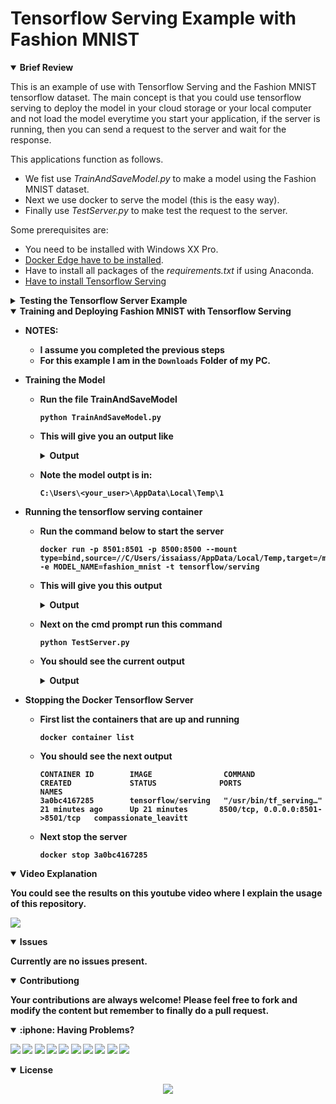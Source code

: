 # Tensorflow Serving Example with Fashion MNIST

<details open>
<summary> <b>Brief Review</b></summary>

This is an example of use with Tensorflow Serving and the Fashion MNIST tensorflow dataset.  The main concept is that you could use tensorflow serving to deploy the model in your cloud storage or your local computer and not load the model everytime you start your application, if the server is running, then you can send a request to the server and wait for the response. 

This applications function as follows. 
- We fist use *TrainAndSaveModel.py* to make a model using the Fashion MNIST dataset.
- Next we use docker to serve the model (this is the easy way).
- Finally use *TestServer.py* to make test the request to the server.

Some prerequisites are:
- You need to be installed with Windows XX Pro.
- [Docker Edge have to be installed](https://hub.docker.com/editions/community/docker-ce-desktop-windows/).
- Have to install all packages of the *requirements.txt* if using Anaconda.
- [Have to install Tensorflow Serving](https://www.tensorflow.org/tfx/serving/docker)

</details>

<details close>
<summary> <b>Testing the Tensorflow Server Example</b></summary>

Anaconda Virtual Environment and Dependencies.
- Create a virtual environment with conda or your favorite virtual environment tool
~~~
conda create -n tfx python==3.8
~~~
- Activate the environment and install the dependencies to run
~~~
conda activate tfx
pip install -r requirements.txt
~~~

Putting Docker Edge in Service
- Download and Install Docker Edge on Windows
- Run the demo to ensure Docker is working
- When docker is running:
  - Go to the docker logo
  - Right click and select settings 
  - On Docker Engine change the value of `experimental` in the json file to `true`.
    ~~~
    {
    "registry-mirrors": [],
    "insecure-registries": [],
    "debug": true,
    "experimental": true
    }
    ~~~
- Restart the docker service

Putting Tensorflow Serving up and running
- Go to the [official tensorflow serving guide](https://www.tensorflow.org/tfx/serving/docker) to install with docker
- Follow the next steps, for this example I am in the `Downloads` folder of my computer.
- Download the TensorFlow Serving Docker image and repo
    ~~~
    docker pull tensorflow/serving
    ~~~
- Clone tensorflow serving from the repository
    ~~~
    git clone https://github.com/tensorflow/serving
    ~~~
- [OPTIONAL] If you like to create variables in windows powershell here is an example how:
    ~~~
    Set-Variable -Name "MODEL_BASE_PATH" -Value "//C/Users/<your_user>/AppData/Local/Temp/1"
    ~~~
- Launch tensorflow serving in the command prompt with Docker (Remember I am in the Downloads folder)
    ~~~
    docker run -p 8501:8501 -p 8500:8500 --mount type=bind,source=$(pwd)/serving/tensorflow_serving/servables/tensorflow/testdata/saved_model_half_plus_two_cpu,target=/models/half_plus_two -e MODEL_NAME=half_plus_two -t tensorflow/serving
    ~~~
- If the OS tells you that want to share the folder, press `Yes`.
- You should see on powershell the current output
    <details close>
        <summary><b>Output</b></summary>

        2020-09-03 22:46:50.954005: I tensorflow_serving/model_servers/server.cc:87] Building single TensorFlow model file config:  model_name: half_plus_two model_base_path: /models/half_plus_two
        2020-09-03 22:46:50.954319: I tensorflow_serving/model_servers/server_core.cc:464] Adding/updating models.
        2020-09-03 22:46:50.954345: I tensorflow_serving/model_servers/server_core.cc:575]  (Re-)adding model: half_plus_two
        2020-09-03 22:46:51.120633: I tensorflow_serving/core/basic_manager.cc:739] Successfully reserved resources to load servable {name: half_plus_two version: 123}
        2020-09-03 22:46:51.120722: I tensorflow_serving/core/loader_harness.cc:66] Approving load for servable version {name: half_plus_two version: 123}
        2020-09-03 22:46:51.120767: I tensorflow_serving/core/loader_harness.cc:74] Loading servable version {name: half_plus_two version: 123}
        2020-09-03 22:46:51.125018: I external/org_tensorflow/tensorflow/cc/saved_model/reader.cc:31] Reading SavedModel from: /models/half_plus_two/00000123
        2020-09-03 22:46:51.134737: I external/org_tensorflow/tensorflow/cc/saved_model/reader.cc:54] Reading meta graph with tags { serve }
        2020-09-03 22:46:51.134863: I external/org_tensorflow/tensorflow/cc/saved_model/loader.cc:234] Reading SavedModel debug info (if present) from: /models/half_plus_two/00000123
        2020-09-03 22:46:51.137322: I external/org_tensorflow/tensorflow/core/platform/cpu_feature_guard.cc:142] This TensorFlow binary is optimized with oneAPI Deep Neural Network Library (oneDNN)to use the following CPU instructions in performance-critical operations:  AVX2 FMA
        To enable them in other operations, rebuild TensorFlow with the appropriate compiler flags.
        2020-09-03 22:46:51.201657: I external/org_tensorflow/tensorflow/cc/saved_model/loader.cc:199] Restoring SavedModel bundle.
        2020-09-03 22:46:51.243018: I external/org_tensorflow/tensorflow/cc/saved_model/loader.cc:183] Running initialization op on SavedModel bundle at path: /models/half_plus_two/00000123
        2020-09-03 22:46:51.249882: I external/org_tensorflow/tensorflow/cc/saved_model/loader.cc:303] SavedModel load for tags { serve }; Status: success: OK. Took 124880 microseconds.
        2020-09-03 22:46:51.253430: I tensorflow_serving/servables/tensorflow/saved_model_warmup_util.cc:59] No warmup data file found at /models/half_plus_two/00000123/assets.extra/tf_serving_warmup_requests
        2020-09-03 22:46:51.275317: I tensorflow_serving/core/loader_harness.cc:87] Successfully loaded servable version {name: half_plus_two version: 123}
        2020-09-03 22:46:51.280626: I tensorflow_serving/model_servers/server.cc:367] Running gRPC ModelServer at 0.0.0.0:8500 ...
        [warn] getaddrinfo: address family for nodename not supported
        2020-09-03 22:46:51.282416: I tensorflow_serving/model_servers/server.cc:387] Exporting HTTP/REST API at:localhost:8501 ...
        [evhttp_server.cc : 238] NET_LOG: Entering the event loop ...

    </details>


- Ensure the container is runing, type this on Windows Powershell
    ~~~
    docker container list
    ~~~
- You should see something similar to the next output
    ~~~
    CONTAINER ID        IMAGE                COMMAND                  CREATED             STATUS              PORTS                              NAMES
    3a0bc4167285        tensorflow/serving   "/usr/bin/tf_serving…"   21 minutes ago      Up 21 minutes       8500/tcp, 0.0.0.0:8501->8501/tcp   compassionate_leavitt
    ~~~

Install Curl for Windows
- Go to this address and [download curl for windows](https://curl.haxx.se/windows/)
- Unzip to a folder named curl, for example in the Downloads folder
- Cut and paste the folder to `C:\Program Files`
- Go to your environental variables and on the `Path` variable add `C:\Program Files\curl\bin`, then press OK and OK again.
- Test curl opening a `cmd` (Windows+R, then write `cmd`, then ENTER).
- Write `curl --help`, you should se an output

[OPTIONAL] Install wget on Windows
- Go to this address and [download wget for windows](http://gnuwin32.sourceforge.net/packages/wget.htm) by [downloading binaries](http://downloads.sourceforge.net/gnuwin32/wget-1.11.4-1-bin.zip) and [dependencies files](http://downloads.sourceforge.net/gnuwin32/wget-1.11.4-1-dep.zip).
- Unzip to a folder named wget each zip, for example in the Downloads folder
- Cut and paste the folder to `C:\Program Files`
- Go to your environental variables and on the `Path` variable add `C:\Program Files\wget\bin`, then press OK and OK again.
- Test wget opening a `cmd` (Windows+R, then write `cmd`, then ENTER).
- Write `wget --help`, you should se an output

Testing Tensorflow Server
- Close the cmd prompt if open and open it again
- Run this command
    ~~~
    curl -d "{\"instances\": [1.0, 2.0, 5.0]}" -X POST http://localhost:8501/v1/models/half_plus_two:predict
    ~~~
- The served model gets the inputs, divide by two and add two. You should see the next output
    ~~~
    {
        "predictions": [2.5, 3.0, 4.5
        ]
    }
    ~~~

Stopping the Docker Tensorflow Server

- First list the containers that are up and running
    ~~~
    docker container list
    ~~~
- You should see the next output
    ~~~
    CONTAINER ID        IMAGE                COMMAND                  CREATED             STATUS              PORTS                              NAMES
    3a0bc4167285        tensorflow/serving   "/usr/bin/tf_serving…"   21 minutes ago      Up 21 minutes       8500/tcp, 0.0.0.0:8501->8501/tcp   compassionate_leavitt
    ~~~
- Next stop the server
    ~~~
    docker stop 3a0bc4167285
    ~~~
</details>


<details open>
<summary> <b>Training and Deploying Fashion MNIST with Tensorflow Serving<b></summary>

- NOTES: 
    - I assume you completed the previous steps
    - For this example I am in the `Downloads` Folder of my PC.

- Training the Model
    - Run the file TrainAndSaveModel
        ~~~
        python TrainAndSaveModel.py
        ~~~
        
    - This will give you an output like

        <details close>
        <summary> <b>Output<b></summary>

            2020-09-03 18:32:00.032216: W tensorflow/stream_executor/platform/default/dso_loader.cc:59] Could not load dynamic library 'cudart64_101.dll'; dlerror: cudart64_101.dll not found
            2020-09-03 18:32:00.042233: I tensorflow/stream_executor/cuda/cudart_stub.cc:29] Ignore above cudart dlerror if you do not have a GPU set up on your machine.
            2.3.0

            train_images.shape: (60000, 28, 28, 1), of float64
            test_images.shape: (10000, 28, 28, 1), of float64
            2020-09-03 18:32:25.811847: W tensorflow/stream_executor/platform/default/dso_loader.cc:59] Could not load dynamic library 'nvcuda.dll'; dlerror: nvcuda.dll not found
            2020-09-03 18:32:25.843324: W tensorflow/stream_executor/cuda/cuda_driver.cc:312] failed call to cuInit: UNKNOWN ERROR (303)
            2020-09-03 18:32:25.878382: I tensorflow/stream_executor/cuda/cuda_diagnostics.cc:169] retrieving CUDA diagnostic information for host: DESKTOP-SEL3I01
            2020-09-03 18:32:25.888706: I tensorflow/stream_executor/cuda/cuda_diagnostics.cc:176] hostname: DESKTOP-SEL3I01
            2020-09-03 18:32:25.986509: I tensorflow/core/platform/cpu_feature_guard.cc:142] This TensorFlow binary is optimized with oneAPI Deep Neural Network Library (oneDNN)to use the following CPU instructions in performance-critical operations:  AVX2
            To enable them in other operations, rebuild TensorFlow with the appropriate compiler flags.
            2020-09-03 18:32:26.726943: I tensorflow/compiler/xla/service/service.cc:168] XLA service 0x1fba6949eb0 initialized for platform Host (this does not guarantee that XLA will be used). Devices:
            2020-09-03 18:32:26.770629: I tensorflow/compiler/xla/service/service.cc:176]   StreamExecutor device (0): Host, Default Version
            Model: "sequential"
            _________________________________________________________________
            Layer (type)                 Output Shape              Param #
            =================================================================
            Conv1 (Conv2D)               (None, 13, 13, 8)         80
            _________________________________________________________________
            flatten (Flatten)            (None, 1352)              0
            _________________________________________________________________
            Softmax (Dense)              (None, 10)                13530
            =================================================================
            Total params: 13,610
            Trainable params: 13,610
            Non-trainable params: 0
            _________________________________________________________________
            Epoch 1/5
            1875/1875 [==============================] - 5s 3ms/step - loss: 0.5349 - accuracy: 0.8140
            Epoch 2/5
            1875/1875 [==============================] - 5s 3ms/step - loss: 0.3942 - accuracy: 0.8620
            Epoch 3/5
            1875/1875 [==============================] - 5s 3ms/step - loss: 0.3596 - accuracy: 0.8734
            Epoch 4/5
            1875/1875 [==============================] - 5s 3ms/step - loss: 0.3396 - accuracy: 0.8796
            Epoch 5/5
            1875/1875 [==============================] - 5s 3ms/step - loss: 0.3247 - accuracy: 0.8839
            313/313 [==============================] - 1s 2ms/step - loss: 0.3553 - accuracy: 0.8732

            Test accuracy: 0.873199999332428
            export_path = C:\Users\issaiass\AppData\Local\Temp\1

            WARNING:tensorflow:From C:\Users\issaiass\anaconda3\envs\tf\lib\site-packages\tensorflow\python\training\tracking\tracking.py:111: Model.state_updates (from tensorflow.python.keras.engine.training) is deprecated and will be removed in a future version.
            Instructions for updating:
            This property should not be used in TensorFlow 2.0, as updates are applied automatically.
            2020-09-03 18:33:02.444038: W tensorflow/python/util/util.cc:348] Sets are not currently considered sequences, but this may change in the future, so consider avoiding using them.
            WARNING:tensorflow:From C:\Users\issaiass\anaconda3\envs\tf\lib\site-packages\tensorflow\python\training\tracking\tracking.py:111: Layer.updates (from tensorflow.python.keras.engine.base_layer) is deprecated and will be removed in a future version.
            Instructions for updating:
            This property should not be used in TensorFlow 2.0, as updates are applied automatically.

            Saved model:
            ['assets', 'saved_model.pb', 'variables']
        </details>

    - Note the model outpt is in: 
        ~~~
        C:\Users\<your_user>\AppData\Local\Temp\1
        ~~~
- Running the tensorflow serving container
    - Run the command below to start the server
        ~~~
        docker run -p 8501:8501 -p 8500:8500 --mount type=bind,source=//C/Users/issaiass/AppData/Local/Temp,target=/models/fashion_mnist -e MODEL_NAME=fashion_mnist -t tensorflow/serving
        ~~~
    - This will give you this output
        <details close>
        <summary> <b>Output<b></summary>

        2020-09-03 23:44:07.641855: I tensorflow_serving/model_servers/server.cc:87] Building single TensorFlow model file config:  model_name: fashion_mnist model_base_path: /models/fashion_mnist
        2020-09-03 23:44:07.642183: I tensorflow_serving/model_servers/server_core.cc:464] Adding/updating models.
        2020-09-03 23:44:07.642212: I tensorflow_serving/model_servers/server_core.cc:575]  (Re-)adding model: fashion_mnist
        2020-09-03 23:44:14.674936: I tensorflow_serving/core/basic_manager.cc:739] Successfully reserved resources to load servable {name: fashion_mnist version: 1}
        2020-09-03 23:44:14.675014: I tensorflow_serving/core/loader_harness.cc:66] Approving load for servable version {name: fashion_mnist version: 1}
        2020-09-03 23:44:14.675049: I tensorflow_serving/core/loader_harness.cc:74] Loading servable version {name: fashion_mnist version: 1}
        2020-09-03 23:44:14.676700: I external/org_tensorflow/tensorflow/cc/saved_model/reader.cc:31] Reading SavedModel from: /models/fashion_mnist/1
        2020-09-03 23:44:14.684050: I external/org_tensorflow/tensorflow/cc/saved_model/reader.cc:54] Reading meta graph with tags { serve }
        2020-09-03 23:44:14.684108: I external/org_tensorflow/tensorflow/cc/saved_model/loader.cc:234] Reading SavedModel debug info (if present) from: /models/fashion_mnist/1
        2020-09-03 23:44:14.685944: I external/org_tensorflow/tensorflow/core/platform/cpu_feature_guard.cc:142] This TensorFlow binary is optimized with oneAPI Deep Neural Network Library (oneDNN)to use the following CPU instructions in performance-critical operations:  AVX2 FMA
        To enable them in other operations, rebuild TensorFlow with the appropriate compiler flags.
        2020-09-03 23:44:14.726331: I external/org_tensorflow/tensorflow/cc/saved_model/loader.cc:199] Restoring SavedModel bundle.
        2020-09-03 23:44:14.778317: I external/org_tensorflow/tensorflow/cc/saved_model/loader.cc:183] Running initialization op on SavedModel bundle at path: /models/fashion_mnist/1
        2020-09-03 23:44:14.789234: I external/org_tensorflow/tensorflow/cc/saved_model/loader.cc:303] SavedModel load for tags { serve }; Status: success: OK. Took 112588 microseconds.
        2020-09-03 23:44:14.793297: I tensorflow_serving/servables/tensorflow/saved_model_warmup_util.cc:59] No warmup data file found at /models/fashion_mnist/1/assets.extra/tf_serving_warmup_requests
        2020-09-03 23:44:14.801450: I tensorflow_serving/core/loader_harness.cc:87] Successfully loaded servable version {name: fashion_mnist version: 1}
        2020-09-03 23:44:14.804189: I tensorflow_serving/model_servers/server.cc:367] Running gRPC ModelServer at 0.0.0.0:8500 ...
        [warn] getaddrinfo: address family for nodename not supported
        2020-09-03 23:44:14.805312: I tensorflow_serving/model_servers/server.cc:387] Exporting HTTP/REST API at:localhost:8501 ...
        [evhttp_server.cc : 238] NET_LOG: Entering the event loop ...
        </details>
    - Next on the cmd prompt run this command
        ~~~
        python TestServer.py
        ~~~
    - You should see the current output
        <details close>
        <summary> <b>Output<b></summary>    
        ~~~
        2020-09-03 18:58:17.434740: W tensorflow/stream_executor/platform/default/dso_loader.cc:59] Could not load dynamic library 'cudart64_101.dll'; dlerror: cudart64_101.dll not found
        2020-09-03 18:58:17.451207: I tensorflow/stream_executor/cuda/cudart_stub.cc:29] Ignore above cudart dlerror if you do not have a GPU set up on your machine.
        test_images.shape: (10000, 28, 28, 1), of float64

        Testing A single Request

        Data: {"signature_name": "serving_default", "instances": ...  [0.0], [0.0], [0.0], [0.0], [0.0], [0.0], [0.0]]]]}


        Ground Truth = Ankle boot class 9, Prediction = Ankle boot class 9


        Testing multiple requests

        Ground Truth = Ankle boot class 9, Prediction = Ankle boot class 9
        Ground Truth = Pullover class 2, Prediction = Pullover class 2
        Ground Truth = Trouser class 1, Prediction = Trouser class 1
        ~~~
        </details>

- Stopping the Docker Tensorflow Server

  - First list the containers that are up and running
    ~~~
    docker container list
    ~~~
  - You should see the next output
    ~~~
    CONTAINER ID        IMAGE                COMMAND                  CREATED             STATUS              PORTS                              NAMES
    3a0bc4167285        tensorflow/serving   "/usr/bin/tf_serving…"   21 minutes ago      Up 21 minutes       8500/tcp, 0.0.0.0:8501->8501/tcp   compassionate_leavitt
    ~~~
  - Next stop the server
    ~~~
    docker stop 3a0bc4167285
    ~~~
</details>

<details open>
<summary> <b>Video Explanation<b></summary>

You could see the results on this youtube video where I explain the usage of this repository.

<p align="center">

[<img src= "https://img.youtube.com/vi/qaJqO5TvJqw/0.jpg" />](https://youtu.be/qaJqO5TvJqw)

</p>

</details>

>

<details open>
<summary> <b>Issues<b></summary>

Currently are no issues present.

</details>

<details open>
<summary> <b>Contributiong<b></summary>

Your contributions are always welcome! Please feel free to fork and modify the content but remember to finally do a pull request.

</details>

<details open>
<summary> :iphone: <b>Having Problems?<b></summary>

<p align = "center">

[<img src="https://img.shields.io/badge/linkedin-%230077B5.svg?&style=for-the-badge&logo=linkedin&logoColor=white" />](https://www.linkedin.com/in/riawa)
[<img src="https://img.shields.io/badge/telegram-2CA5E0?style=for-the-badge&logo=telegram&logoColor=white"/>](https://t.me/issaiass)
[<img src="https://img.shields.io/badge/instagram-%23E4405F.svg?&style=for-the-badge&logo=instagram&logoColor=white">](https://www.instagram.com/daqsyspty/)
[<img src="https://img.shields.io/badge/twitter-%231DA1F2.svg?&style=for-the-badge&logo=twitter&logoColor=white" />](https://twitter.com/daqsyspty) 
[<img src ="https://img.shields.io/badge/facebook-%233b5998.svg?&style=for-the-badge&logo=facebook&logoColor=white%22">](https://www.facebook.com/daqsyspty)
[<img src="https://img.shields.io/badge/linkedin-%230077B5.svg?&style=for-the-badge&logo=linkedin&logoColor=white" />](https://www.linkedin.com/in/riawe)
[<img src="https://img.shields.io/badge/tiktok-%23000000.svg?&style=for-the-badge&logo=tiktok&logoColor=white" />](https://www.linkedin.com/in/riawe)
[<img src="https://img.shields.io/badge/whatsapp-%23075e54.svg?&style=for-the-badge&logo=whatsapp&logoColor=white" />](https://wa.me/50766168542?text=Hello%20Rangel)
[<img src="https://img.shields.io/badge/hotmail-%23ffbb00.svg?&style=for-the-badge&logo=hotmail&logoColor=white" />](mailto:issaiass@hotmail.com)
[<img src="https://img.shields.io/badge/gmail-%23D14836.svg?&style=for-the-badge&logo=gmail&logoColor=white" />](mailto:riawalles@gmail.com)

</p

</details>

<details open>
<summary> <b>License<b></summary>
<p align = "center">
<img src= "https://mirrors.creativecommons.org/presskit/buttons/88x31/svg/by-sa.svg" />
</p>
</details>